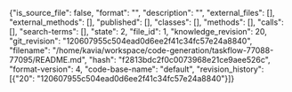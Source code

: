 {"is_source_file": false, "format": "", "description": "", "external_files": [], "external_methods": [], "published": [], "classes": [], "methods": [], "calls": [], "search-terms": [], "state": 2, "file_id": 1, "knowledge_revision": 20, "git_revision": "120607955c504ead0d6ee2f41c34fc57e24a8840", "filename": "/home/kavia/workspace/code-generation/taskflow-77088-77095/README.md", "hash": "f2813bdc2f0c0073968e21ce9aee526c", "format-version": 4, "code-base-name": "default", "revision_history": [{"20": "120607955c504ead0d6ee2f41c34fc57e24a8840"}]}